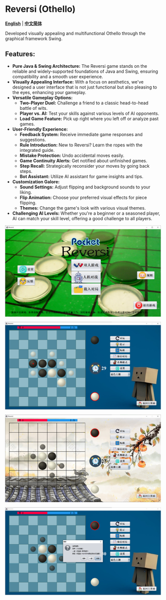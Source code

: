 # Reversi (Othello)

[**English**](./README.md) | [**中文简体**](./README_zh-CN.md)

Developed visually appealing and multifunctional Othello through the graphical framework Swing.

## Features:

- **Pure Java & Swing Architecture:** The Reversi game stands on the reliable and widely-supported foundations of Java and Swing, ensuring compatibility and a smooth user experience.
- **Visually Appealing Interface:** With a focus on aesthetics, we've designed a user interface that is not just functional but also pleasing to the eyes, enhancing your gameplay.
- **Versatile Gameplay Options:**
  - **Two-Player Duel:** Challenge a friend to a classic head-to-head battle of wits.
  - **Player vs. AI:** Test your skills against various levels of AI opponents.
  - **Load Game Feature:** Pick up right where you left off or analyze past games.
- **User-Friendly Experience:**
  - **Feedback System:** Receive immediate game responses and suggestions.
  - **Rule Introduction:** New to Reversi? Learn the ropes with the integrated guide.
  - **Mistake Protection:** Undo accidental moves easily.
  - **Game Continuity Alerts:** Get notified about unfinished games.
  - **Step Recall:** Strategically reconsider your moves by going back steps.
  - **Bot Assistant:** Utilize AI assistant for game insights and tips.
- **Customization Galore:**
  - **Sound Settings:** Adjust flipping and background sounds to your liking.
  - **Flip Animation:** Choose your preferred visual effects for piece flipping.
  - **Themes:** Change the game's look with various visual themes.
- **Challenging AI Levels:** Whether you're a beginner or a seasoned player, AI can match your skill level, offering a good challenge to all players.

![home](images/readme_img/home.png)

![game](images/readme_img/game1.png)

![game](images/readme_img/game2.png)

![bot](images/readme_img/bot.png)